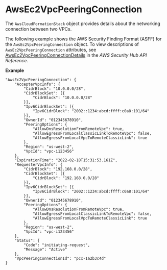 # AwsEc2VpcPeeringConnection<a name="asff-resourcedetails-awsec2vpcpeeringconnection"></a>

The `AwsCloudFormationStack` object provides details about the networking connection between two VPCs\.

The following example shows the AWS Security Finding Format \(ASFF\) for the `AwsEc2VpcPeeringConnection` object\. To view descriptions of `AwsEc2VpcPeeringConnection` attributes, see [AwsEc2VpcPeeringConnectionDetails](https://docs.aws.amazon.com/securityhub/1.0/APIReference/API_AwsEc2VpcPeeringConnectionDetails.html) in the *AWS Security Hub API Reference*\.

**Example**

```
"AwsEc2VpcPeeringConnection": { 
	"AccepterVpcInfo": {
		"CidrBlock": "10.0.0.0/28",
		"CidrBlockSet": [{
			"CidrBlock": "10.0.0.0/28"
		}],
		"Ipv6CidrBlockSet": [{
			"Ipv6CidrBlock": "2002::1234:abcd:ffff:c0a8:101/64"
		}],
		"OwnerId": "012345678910",
		"PeeringOptions": {
			"AllowDnsResolutionFromRemoteVpc": true,
			"AllowEgressFromLocalClassicLinkToRemoteVpc": false,
			"AllowEgressFromLocalVpcToRemoteClassicLink": true
		},
		"Region": "us-west-2",
		"VpcId": "vpc-i123456"
	},
	"ExpirationTime": "2022-02-18T15:31:53.161Z",
	"RequesterVpcInfo": {
		"CidrBlock": "192.168.0.0/28",
		"CidrBlockSet": [{
			"CidrBlock": "192.168.0.0/28"
		}],
		"Ipv6CidrBlockSet": [{
			"Ipv6CidrBlock": "2002::1234:abcd:ffff:c0a8:101/64"
		}],
		"OwnerId": "012345678910",
		"PeeringOptions": {
			"AllowDnsResolutionFromRemoteVpc": true,
			"AllowEgressFromLocalClassicLinkToRemoteVpc": false,
			"AllowEgressFromLocalVpcToRemoteClassicLink": true
		},
		"Region": "us-west-2",
		"VpcId": "vpc-i123456"
	},
	"Status": {
		"Code": "initiating-request",
		"Message": "Active"
	},
	"VpcPeeringConnectionId": "pcx-1a2b3c4d"
}
```